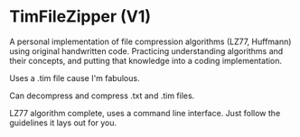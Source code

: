 # TimFileZipper (V1)
A personal implementation of file compression algorithms (LZ77, Huffmann) using original handwritten code. Practicing understanding algorithms and their concepts, and putting that knowledge into a coding implementation.

Uses a .tim file cause I'm fabulous.

Can decompress and compress .txt and .tim files.

LZ77 algorithm complete, uses a command line interface. Just follow the guidelines it lays out for you.


